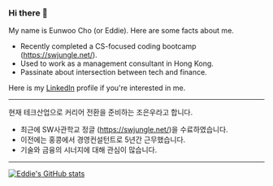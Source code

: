 ### Hi there 👋

My name is Eunwoo Cho (or Eddie). Here are some facts about me. 
- Recently completed a CS-focused coding bootcamp (https://swjungle.net/). 
- Used to work as a management consultant in Hong Kong. 
- Passinate about intersection between tech and finance. 

Here is my [LinkedIn](https://www.linkedin.com/in/eddie-eunwoo-cho-28450390/) profile if you're interested in me.

---
현재 테크산업으로 커리어 전환을 준비하는 조은우라고 합니다. 
- 최근에 SW사관학교 정글 (https://swjungle.net/)을 수료하였습니다. 
- 이전에는 홍콩에서 경영컨설턴트로 5년간 근무했습니다. 
- 기술와 금융의 시너지에 대해 관심이 많습니다. 

--- 
[![Eddie's GitHub stats](https://github-readme-stats.vercel.app/api?username=eddiecho7)](https://github.com/eddiecho7/github-readme-stats)


<!--
**eddiecho7/eddiecho7** is a ✨ _special_ ✨ repository because its `README.md` (this file) appears on your GitHub profile.

Here are some ideas to get you started:

- 🔭 I’m currently working on ...
- 🌱 I’m currently learning ...
- 👯 I’m looking to collaborate on ...
- 🤔 I’m looking for help with ...
- 💬 Ask me about ...
- 📫 How to reach me: ...
- 😄 Pronouns: ...
- ⚡ Fun fact: ...
-->
